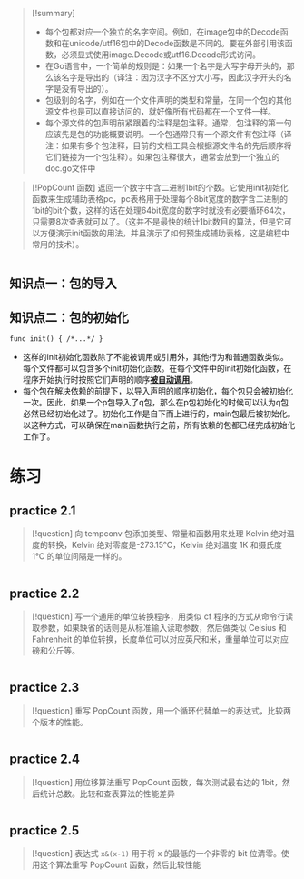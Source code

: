 
> [!summary] 
>  
> - 每个包都对应一个独立的名字空间。例如，在image包中的Decode函数和在unicode/utf16包中的Decode函数是不同的。要在外部引用该函数，必须显式使用image.Decode或utf16.Decode形式访问。
> - 在Go语言中，一个简单的规则是：如果一个名字是大写字母开头的，那么该名字是导出的（译注：因为汉字不区分大小写，因此汉字开头的名字是没有导出的）。
> - 包级别的名字，例如在一个文件声明的类型和常量，在同一个包的其他源文件也是可以直接访问的，就好像所有代码都在一个文件一样。
> - 每个源文件的包声明前紧跟着的注释是包注释。通常，包注释的第一句应该先是包的功能概要说明。一个包通常只有一个源文件有包注释（译注：如果有多个包注释，目前的文档工具会根据源文件名的先后顺序将它们链接为一个包注释）。如果包注释很大，通常会放到一个独立的doc.go文件中

> [!PopCount 函数] 
>  返回一个数字中含二进制1bit的个数。它使用init初始化函数来生成辅助表格pc，pc表格用于处理每个8bit宽度的数字含二进制的1bit的bit个数，这样的话在处理64bit宽度的数字时就没有必要循环64次，只需要8次查表就可以了。（这并不是最快的统计1bit数目的算法，但是它可以方便演示init函数的用法，并且演示了如何预生成辅助表格，这是编程中常用的技术）。

``` go

```
## 知识点一：包的导入
## 知识点二：包的初始化
`func init() { /*...*/ }`
- 这样的init初始化函数除了不能被调用或引用外，其他行为和普通函数类似。每个文件都可以包含多个init初始化函数。在每个文件中的init初始化函数，在程序开始执行时按照它们声明的顺序<u>**被自动调用**</u>。
- 每个包在解决依赖的前提下，以导入声明的顺序初始化，每个包只会被初始化一次。因此，如果一个p包导入了q包，那么在p包初始化的时候可以认为q包必然已经初始化过了。初始化工作是自下而上进行的，main包最后被初始化。以这种方式，可以确保在main函数执行之前，所有依赖的包都已经完成初始化工作了。

# 练习
## practice 2.1
> [!question] 
> 向 tempconv 包添加类型、常量和函数用来处理 Kelvin 绝对温度的转换，Kelvin 绝对零度是-273.15℃，Kelvin 绝对温度 1K 和摄氏度 1℃ 的单位间隔是一样的。
> 
``` go

```
## practice 2.2
> [!question] 
> 写一个通用的单位转换程序，用类似 cf 程序的方式从命令行读取参数，如果缺省的话则是从标准输入读取参数，然后做类似 Celsius 和 Fahrenheit 的单位转换，长度单位可以对应英尺和米，重量单位可以对应磅和公斤等。
> 
``` go

```
## practice 2.3
> [!question] 
> 重写 PopCount 函数，用一个循环代替单一的表达式，比较两个版本的性能。 
``` go


```
## practice 2.4
> [!question] 
> 用位移算法重写 PopCount 函数，每次测试最右边的 1bit，然后统计总数。比较和查表算法的性能差异 
``` go


```
## practice 2.5
> [!question] 
> 表达式 `x&(x-1)` 用于将 x 的最低的一个非零的 bit 位清零。使用这个算法重写 PopCount 函数，然后比较性能
``` go

```